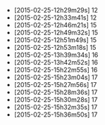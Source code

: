 + [2015-02-25-12h29m29s] 12
+ [2015-02-25-12h33m41s] 12
+ [2015-02-25-12h46m21s] 15
+ [2015-02-25-12h49m32s] 15
+ [2015-02-25-12h51m49s] 15
+ [2015-02-25-12h53m18s] 15
+ [2015-02-25-13h39m34s] 16
+ [2015-02-25-13h42m52s] 16
+ [2015-02-25-15h22m55s] 16
+ [2015-02-25-15h23m04s] 17
+ [2015-02-25-15h27m56s] 17
+ [2015-02-25-15h28m36s] 17
+ [2015-02-25-15h30m28s] 17
+ [2015-02-25-15h32m35s] 17
+ [2015-02-25-15h36m50s] 17
